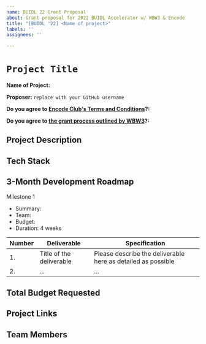 ```yaml
---
name: BUIDL 22 Grant Proposal
about: Grant proposal for 2022 BUIDL Accelerator w/ WBW3 & Encode
title: "[BUIDL '22] <Name of project>"
labels: ''
assignees: ''

---
```


# `Project Title`

**Name of Project:**

**Proposer:** `replace with your GitHub username`

**Do you agree to [Encode Club's Terms and Conditions](https://www.encode.club/terms-of-particpation)?:** <!-- Please respond with either "Yes" or "No" -->

**Do you agree to [the grant process outlined by WBW3](https://github.com/womenbuildweb3/grants/blob/main/buidl-22/process.md)?:** <!-- Please respond with either "Yes" or "No" -->

## Project Description

<!-- Please describe exactly what you are planning to build. Make sure to include the following: -->
<!-- - Start with the need or problem you are trying to solve with this project. -->
<!-- - Describe why your solution is going to adequately solve this problem. -->

## Tech Stack

<!-- Please describe what technologies will be used in this project and how you intend to implement them. -->

## 3-Month Development Roadmap

<!-- Please break up your development work for the duration of the accelerator (11 weeks) into a clear set of meaningful milestones. -->

<!-- For each milestone, please note: -->
<!-- - The software functionality that we can expect after the completion of this milestone -->
<!-- - How many people will be working on this milestone and their roles -->
<!-- - The amount of funding required for this milestone -->
<!-- - How much time this milestone will take to achieve -->

<!-- You may use the following table to help structure each milestone -->

Milestone 1
- Summary: <!-- Brief description of this milestone -->
- Team: <!-- Team member(s) and role(s) -->
- Budget: <!-- Estimated cost in USD  -->
- Duration: 4 weeks

| Number | Deliverable              | Specification                                                |
| ------ | ------------------------ | ------------------------------------------------------------ |
| 1.     | Title of the deliverable | Please describe the deliverable here as detailed as possible |
| 2.     | ...                      | ...                                                          |

  
## Total Budget Requested

<!--Sum up the total requested budget across all milestones, and include that figure here. -->

## Project Links

<!-- Please include links to wireframes, code repositories, live websites, etc that are relevant to this project. -->

## Team Members

<!-- For each team member, please include their name and GitHub or Twitter username: -->
<!-- - Team Member 1 -->
<!-- - Team Member 2 -->
<!-- - Team Member 3 -->
<!-- - ...
